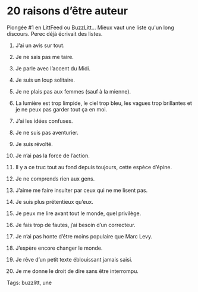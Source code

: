 # 20 raisons d’être auteur

Plongée #1 en LittFeed ou BuzzLitt… Mieux vaut une liste qu'un long discours. Perec déjà écrivait des listes.<span id="more-36633"></span>

1. J’ai un avis sur tout.

2. Je ne sais pas me taire.

3. Je parle avec l’accent du Midi.

4. Je suis un loup solitaire.

5. Je ne plais pas aux femmes (sauf à la mienne).

6. La lumière est trop limpide, le ciel trop bleu, les vagues trop brillantes et je ne peux pas garder tout ça en moi.

7. J’ai les idées confuses.

8. Je ne suis pas aventurier.

9. Je suis révolté.

10. Je n’ai pas la force de l’action.

11. Il y a ce truc tout au fond depuis toujours, cette espèce d’épine.

12. Je ne comprends rien aux gens.

13. J’aime me faire insulter par ceux qui ne me lisent pas.

14. Je suis plus prétentieux qu’eux.

15. Je peux me lire avant tout le monde, quel privilège.

16. Je fais trop de fautes, j’ai besoin d’un correcteur.

17. Je n’ai pas honte d’être moins populaire que Marc Levy.

18. J’espère encore changer le monde.

19. Je rêve d’un petit texte éblouissant jamais saisi.

20. Je me donne le droit de dire sans être interrompu.

Tags: buzzlitt, une